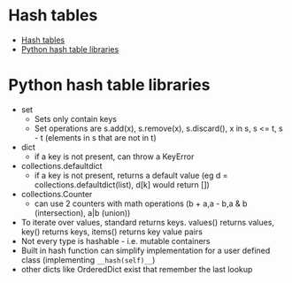 Hash tables
===========
- [Hash tables](#hash-tables)
- [Python hash table libraries](#python-hash-table-libraries)

Python hash table libraries
===========================
* set
  * Sets only contain keys
  * Set operations are s.add(x), s.remove(x), s.discard(), x in s, s <= t, s - t (elements in s that are not in t)
* dict
  * if a key is not present, can throw a KeyError  
* collections.defaultdict
  * if a key is not present, returns a default value (eg d = collections.defaultdict(list), d[k] would return []) 
* collections.Counter
  * can use 2 counters with math operations (b + a,a - b,a & b (intersection), a|b (union))
* To iterate over values, standard returns keys. values() returns values, key() returns keys, items() returns key value pairs
* Not every type is hashable - i.e. mutable containers
* Built in hash function can simplify implementation for a user defined class (implementing `__hash(self)__`)
* other dicts like OrderedDict exist that remember the last lookup